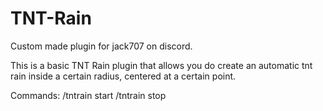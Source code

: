 # TNT-Rain
Custom made plugin for jack707 on discord.

This is a basic TNT Rain plugin that allows you do create an automatic tnt rain inside a certain radius, centered at a certain point.

Commands:
/tntrain start <center-x> <center-z> <range> <num-tnt>
/tntrain stop 
